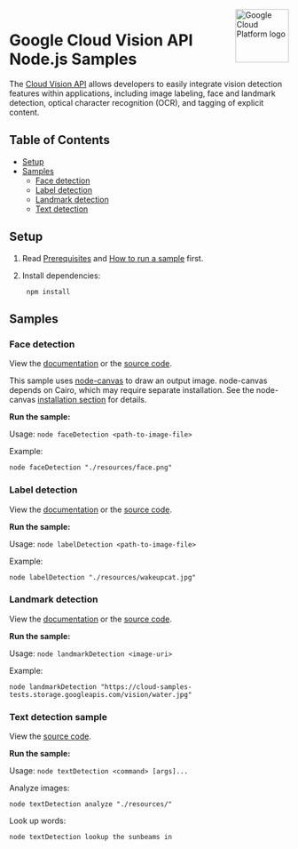 <img src="https://avatars2.githubusercontent.com/u/2810941?v=3&s=96" alt="Google Cloud Platform logo" title="Google Cloud Platform" align="right" height="96" width="96"/>

# Google Cloud Vision API Node.js Samples

The [Cloud Vision API][vision_docs] allows developers to easily integrate vision
detection features within applications, including image labeling, face and
landmark detection, optical character recognition (OCR), and tagging of explicit
content.

[vision_docs]: https://cloud.google.com/vision/docs/

## Table of Contents

* [Setup](#setup)
* [Samples](#samples)
  * [Face detection](#face-detection)
  * [Label detection](#label-detection)
  * [Landmark detection](#landmark-detection)
  * [Text detection](#text-detection)

## Setup

1. Read [Prerequisites][prereq] and [How to run a sample][run] first.
1. Install dependencies:

        npm install

[prereq]: ../README.md#prerequisities
[run]: ../README.md#how-to-run-a-sample

## Samples

### Face detection

View the [documentation][face_docs] or the [source code][face_code].

This sample uses [node-canvas](https://github.com/Automattic/node-canvas) to
draw an output image. node-canvas depends on Cairo, which may require separate
installation. See the node-canvas [installation section][canvas-install] for
details.

[canvas-install]: https://github.com/Automattic/node-canvas#installation

__Run the sample:__

Usage: `node faceDetection <path-to-image-file>`

Example:

    node faceDetection "./resources/face.png"

[face_docs]: https://cloud.google.com/vision/docs/face-tutorial
[face_code]: faceDetection.js

### Label detection

View the [documentation][label_docs] or the [source code][label_code].

__Run the sample:__

Usage: `node labelDetection <path-to-image-file>`

Example:

    node labelDetection "./resources/wakeupcat.jpg"

[label_docs]: https://cloud.google.com/vision/docs/label-tutorial
[label_code]: labelDetection.js

### Landmark detection

View the [documentation][landmark_docs] or the [source code][landmark_code].

__Run the sample:__

Usage: `node landmarkDetection <image-uri>`

Example:

    node landmarkDetection "https://cloud-samples-tests.storage.googleapis.com/vision/water.jpg"

[landmark_docs]: https://cloud.google.com/vision/docs/landmark-tutorial
[landmark_code]: landmarkDetection.js

### Text detection sample

View the [source code][text_code].

__Run the sample:__

Usage: `node textDetection <command> [args]...`

Analyze images:

    node textDetection analyze "./resources/"

Look up words:

    node textDetection lookup the sunbeams in

[text_code]: textDetection.js

